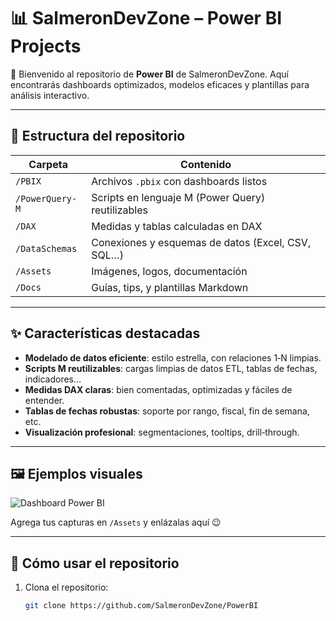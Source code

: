 # 📊 SalmeronDevZone – Power BI Projects

🚀 Bienvenido al repositorio de **Power BI** de SalmeronDevZone. Aquí encontrarás dashboards optimizados, modelos eficaces y plantillas para análisis interactivo.

---

## 📂 Estructura del repositorio

| Carpeta            | Contenido |
|-------------------|-----------|
| `/PBIX`           | Archivos `.pbix` con dashboards listos |
| `/PowerQuery-M`   | Scripts en lenguaje M (Power Query) reutilizables |
| `/DAX`            | Medidas y tablas calculadas en DAX |
| `/DataSchemas`    | Conexiones y esquemas de datos (Excel, CSV, SQL…) |
| `/Assets`         | Imágenes, logos, documentación |
| `/Docs`           | Guías, tips, y plantillas Markdown |

---

## ✨ Características destacadas

- **Modelado de datos eficiente**: estilo estrella, con relaciones 1‑N limpias.
- **Scripts M reutilizables**: cargas limpias de datos ETL, tablas de fechas, indicadores…
- **Medidas DAX claras**: bien comentadas, optimizadas y fáciles de entender.
- **Tablas de fechas robustas**: soporte por rango, fiscal, fin de semana, etc.
- **Visualización profesional**: segmentaciones, tooltips, drill‑through.

---

## 🖼 Ejemplos visuales

![Dashboard Power BI](https://learn.microsoft.com/es-es/power-bi/create-reports/media/service-dashboards/power-bi-dashboard2.png)

Agrega tus capturas en `/Assets` y enlázalas aquí 😉

---

## 🧩 Cómo usar el repositorio

1. Clona el repositorio:  
   ```bash
   git clone https://github.com/SalmeronDevZone/PowerBI
